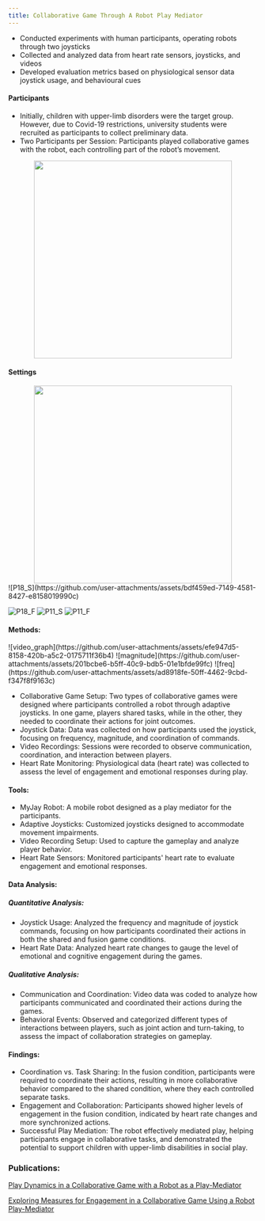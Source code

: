 ```yaml
---
title: Collaborative Game Through A Robot Play Mediator
---
```



- Conducted experiments with human participants, operating robots through two joysticks
- Collected and analyzed data from heart rate sensors, joysticks, and videos
- Developed evaluation metrics based on physiological sensor data joystick usage, and behavioural cues

<h4>Participants</h4>

- Initially, children with upper-limb disorders were the target group. However, due to Covid-19 restrictions, university students were recruited as participants to collect preliminary data.
- Two Participants per Session: Participants played collaborative games with the robot, each controlling part of the robot’s movement.

 <center>
 <div class = "column">
    <img src="https://github.com/user-attachments/assets/96c6c0d9-e27e-4595-8a63-d87269369a54" width = "400" position = "relative" align ="center">
 </div>
 </center>

<h4>Settings</h4>
  <center>
 <div class = "column">
    <img src="https://github.com/user-attachments/assets/25faedae-5f69-44a8-a7ef-1f68107e2070" width = "400" position = "relative" align ="center">
 </div>
 </center>![P18_S](https://github.com/user-attachments/assets/bdf459ed-7149-4581-8427-e8158019990c)

 
![P18_F](https://github.com/user-attachments/assets/ce3ddf9b-29d6-47f5-b0a1-e7d71f56a23e)
![P11_S](https://github.com/user-attachments/assets/722b4add-c158-4be9-bb61-f0e8869e8884)
![P11_F](https://github.com/user-attachments/assets/363aeeda-3fcf-4eb8-86f7-e8848279bb60)




<h4> Methods: </h4>![video_graph](https://github.com/user-attachments/assets/efe947d5-8158-420b-a5c2-0175711f36b4)
![magnitude](https://github.com/user-attachments/assets/201bcbe6-b5ff-40c9-bdb5-01e1bfde99fc)
![freq](https://github.com/user-attachments/assets/ad8918fe-50ff-4462-9cbd-f347f8f9163c)


- Collaborative Game Setup: Two types of collaborative games were designed where participants controlled a robot through adaptive joysticks. In one game, players shared tasks, while in the other, they needed to coordinate their actions for joint outcomes.
- Joystick Data: Data was collected on how participants used the joystick, focusing on frequency, magnitude, and coordination of commands.
- Video Recordings: Sessions were recorded to observe communication, coordination, and interaction between players.
- Heart Rate Monitoring: Physiological data (heart rate) was collected to assess the level of engagement and emotional responses during play.


<h4> Tools: </h4>

- MyJay Robot: A mobile robot designed as a play mediator for the participants.
- Adaptive Joysticks: Customized joysticks designed to accommodate movement impairments.
- Video Recording Setup: Used to capture the gameplay and analyze player behavior.
- Heart Rate Sensors: Monitored participants' heart rate to evaluate engagement and emotional responses.

<h4> Data Analysis: </h4>

 <h5> Quantitative Analysis: </h5>
 
- Joystick Usage: Analyzed the frequency and magnitude of joystick commands, focusing on how participants coordinated their actions in both the shared and fusion game conditions.
- Heart Rate Data: Analyzed heart rate changes to gauge the level of emotional and cognitive engagement during the games.
<h5> Qualitative Analysis: </h5>

- Communication and Coordination: Video data was coded to analyze how participants communicated and coordinated their actions during the games.
- Behavioral Events: Observed and categorized different types of interactions between players, such as joint action and turn-taking, to assess the impact of collaboration strategies on gameplay.






<h4> Findings: </h4>

- Coordination vs. Task Sharing: In the fusion condition, participants were required to coordinate their actions, resulting in more collaborative behavior compared to the shared condition, where they each controlled separate tasks.
- Engagement and Collaboration: Participants showed higher levels of engagement in the fusion condition, indicated by heart rate changes and more synchronized actions.
- Successful Play Mediation: The robot effectively mediated play, helping participants engage in collaborative tasks, and demonstrated the potential to support children with upper-limb disabilities in social play.


### Publications: 
[Play Dynamics in a Collaborative Game with a Robot as a Play-Mediator](https://link.springer.com/chapter/10.1007/978-3-031-24670-8_37)


[Exploring Measures for Engagement in a Collaborative Game Using a Robot Play-Mediator](https://ieeexplore.ieee.org/document/10309369)
